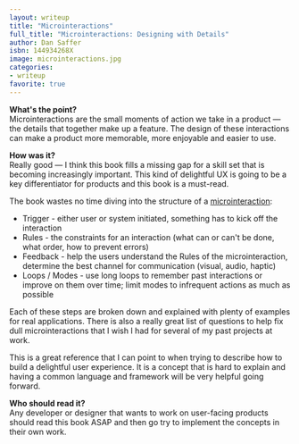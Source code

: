 ```yaml
---
layout: writeup
title: "Microinteractions"
full_title: "Microinteractions: Designing with Details"
author: Dan Saffer
isbn: 144934268X
image: microinteractions.jpg
categories:
- writeup
favorite: true
---
```


**What's the point?**  
Microinteractions are the small moments of action we take in a product &mdash; 
the details that together make up a feature. The design of these interactions can
make a product more memorable, more enjoyable and easier to use.

**How was it?**  
Really good &mdash; I think this book fills a missing gap for a skill set that is 
becoming increasingly important. This kind of delightful UX is going to be a key
differentiator for products and this book is a must-read.

The book wastes no time diving into the structure of a [microinteraction][m]:

[m]: http://microinteractions.com/

* Trigger - either user or system initiated, something has to kick off the interaction
* Rules - the constraints for an interaction (what can or can't be done, what order, how to prevent errors)
* Feedback - help the users understand the Rules of the microinteraction, determine the best channel for communication (visual, audio, haptic)
* Loops / Modes - use long loops to remember past interactions or improve on them over time; limit modes to infrequent actions as much as possible

Each of these steps are broken down and explained with plenty of examples for real
applications. There is also a really great list of questions to help fix dull
microinteractions that I wish I had for several of my past projects at work.

This is a great reference that I can point to when trying to describe how
to build a delightful user experience. It is a concept that is hard to explain
and having a common language and framework will be very helpful going forward.

**Who should read it?**  
Any developer or designer that wants to work on user-facing products should read
this book ASAP and then go try to implement the concepts in their own work.
